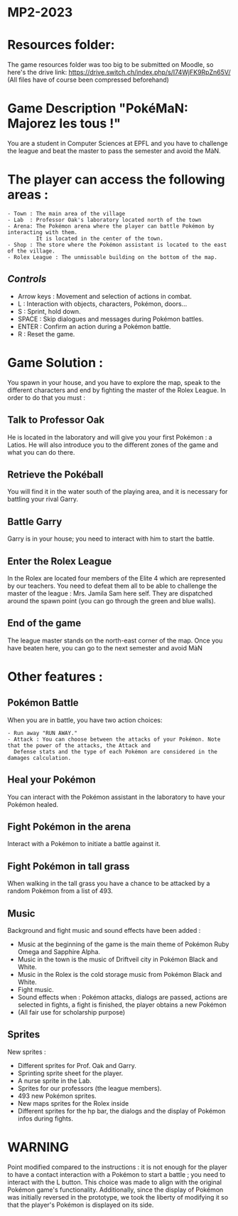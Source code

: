 MP2-2023
========
# Resources folder:
The game resources folder was too big to be submitted on Moodle, so here's the drive link:
https://drive.switch.ch/index.php/s/I74WjFK9RpZn65V/ (All files have of course been compressed beforehand)

# Game Description "PokéMaN: Majorez les tous !"
You are a student in Computer Sciences at EPFL and you have to challenge the league and beat the master to pass the semester and avoid the MàN.



# The player can access the following areas :

    - Town : The main area of the village
    - Lab  : Professor Oak's laboratory located north of the town
    - Arena: The Pokémon arena where the player can battle Pokémon by interacting with them. 
             It is located in the center of the town.
    - Shop : The store where the Pokémon assistant is located to the east of the village.
    - Rolex League : The unmissable building on the bottom of the map. 

## *Controls*
- Arrow keys : Movement and selection of actions in combat.
- L : Interaction with objects, characters, Pokémon, doors...
- S : Sprint, hold down.
- SPACE : Skip dialogues and messages during Pokémon battles.
- ENTER : Confirm an action during a Pokémon battle.
- R : Reset the game.
# Game Solution :
You spawn in your house, and you have to explore the map, speak to the different characters 
and end by fighting the master of the Rolex League. In order to do that you must :

## Talk to Professor Oak
He is located in the laboratory and will give you your first Pokémon : a Latios. He will also introduce you 
to the different zones of the game and what you can do there.

## Retrieve the Pokéball
You will find it in the water south of the playing area, and it is necessary for battling your rival Garry.

## Battle Garry
Garry is in your house; you need to interact with him to start the battle.

## Enter the Rolex League
In the Rolex are located four members of the Elite 4 which are represented by our teachers.
You need to defeat them all to be able to challenge the master of the league : Mrs. Jamila Sam here self.
They are dispatched around the spawn point (you can go through the green and blue walls).

## End of the game
The league master stands on the north-east corner of the map.
Once you have beaten here, you can go to the next semester and avoid MàN

# Other features :

## Pokémon Battle
When you are in battle, you have two action choices:

    - Run away "RUN AWAY."
    - Attack : You can choose between the attacks of your Pokémon. Note that the power of the attacks, the Attack and
      Defense stats and the type of each Pokémon are considered in the damages calculation.

## Heal your Pokémon
You can interact with the Pokémon assistant in the laboratory to have your Pokémon healed.

## Fight Pokémon in the arena
Interact with a Pokémon to initiate a battle against it.

## Fight Pokémon in tall grass
When walking in the tall grass you have a chance to be attacked by a random Pokémon from a list of 493.

## Music 
Background and fight music and sound effects have been added :
- Music at the beginning of the game is the main theme of Pokémon Ruby Omega and Sapphire Alpha.
- Music in the town is the music of Driftveil city in Pokémon Black and White.
- Music in the Rolex is the cold storage music from Pokémon Black and White.
- Fight music.
- Sound effects when : Pokémon attacks, dialogs are passed, actions are selected in fights, a fight is finished, 
the player obtains a new Pokémon 
- (All fair use for scholarship purpose)

## Sprites
New sprites :
- Different sprites for Prof. Oak and Garry.
- Sprinting sprite sheet for the player.
- A nurse sprite in the Lab.
- Sprites for our professors (the league members).
- 493 new Pokémon sprites.
- New maps sprites for the Rolex inside
- Different sprites for the hp bar, the dialogs and the display of Pokémon infos during fights.

# WARNING #
Point modified compared to the instructions : it is not enough for the player to have a contact interaction with a Pokémon
to start a battle ; you need to interact with the L button. This choice was made to align with the original Pokémon 
game's functionality. 
Additionally, since the display of Pokémon was initially reversed in the prototype, we took the liberty of modifying
it so that the player's Pokémon is displayed on its side.